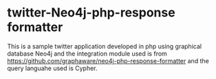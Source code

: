 # twitter-Neo4j-php-response formatter
This is  a sample twitter application developed in php using graphical database Neo4j and the integration module used is from https://github.com/graphaware/neo4j-php-response-formatter and the query languahe used is Cypher.
